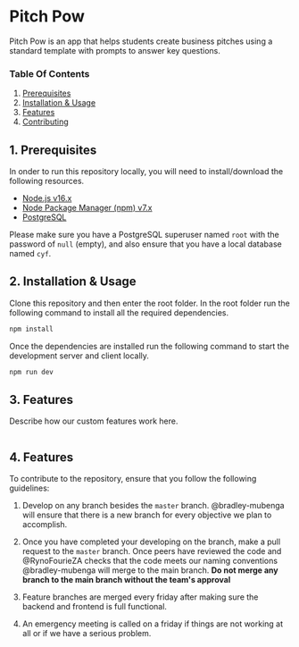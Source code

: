 # Pitch Pow

Pitch Pow is an app that helps students create business pitches using a standard template with prompts to answer key questions.

### Table Of Contents
1. [Prerequisites]()
2. [Installation & Usage]()
3. [Features]()
4. [Contributing]()

## 1. Prerequisites
In onder to run this repository locally, you will need to install/download the following resources.

- [Node.js v16.x](https://nodejs.org/en/)
- [Node Package Manager (npm) v7.x](https://nodejs.org/en/)
- [PostgreSQL](https://www.postgresql.org/)

Please make sure you have a PostgreSQL superuser named ```root``` with the password of ```null``` (empty), and also ensure that you have a local database named ```cyf```.

## 2. Installation & Usage
Clone this repository and then enter the root folder. In the root folder run the following command to install all the required dependencies.

```bash
npm install
```

Once the dependencies are installed run the following command to start the development server and client locally.

```bash
npm run dev
```

## 3. Features

Describe how our custom features work here.

```bash
```

## 4. Features

To contribute to the repository, ensure that you follow the following guidelines:

1. Develop on any branch besides the ``master`` branch. @bradley-mubenga will ensure that there is a new branch for every objective we plan to accomplish.

2. Once you have completed your developing on the branch, make a pull request to the ``master`` branch. Once peers have reviewed the code and @RynoFourieZA checks that the code meets our naming conventions @bradley-mubenga will merge to the main branch. **Do not merge any branch to the main branch without the team's approval**

5. Feature branches are merged every friday after making sure the backend and frontend is full functional.

6. An emergency meeting is called on a friday if things are not working at all or if we have a serious problem.